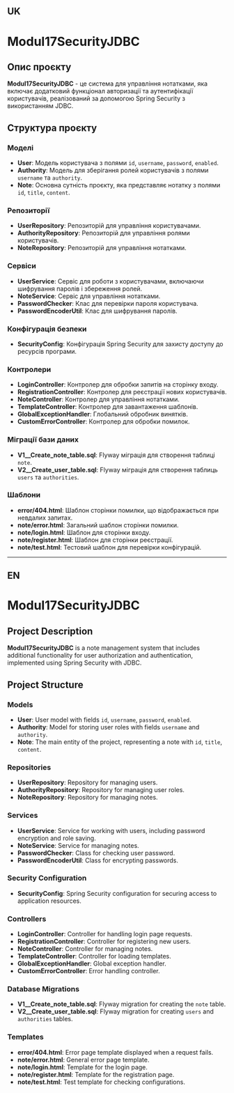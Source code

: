 ## UK
# Modul17SecurityJDBC

## Опис проєкту

**Modul17SecurityJDBC** - це система для управління нотатками, яка включає додатковий функціонал авторизації та аутентифікації користувачів, реалізований за допомогою Spring Security з використанням JDBC.

## Структура проєкту

### Моделі
- **User**: Модель користувача з полями `id`, `username`, `password`, `enabled`.
- **Authority**: Модель для зберігання ролей користувачів з полями `username` та `authority`.
- **Note**: Основна сутність проєкту, яка представляє нотатку з полями `id`, `title`, `content`.

### Репозиторії
- **UserRepository**: Репозиторій для управління користувачами.
- **AuthorityRepository**: Репозиторій для управління ролями користувачів.
- **NoteRepository**: Репозиторій для управління нотатками.

### Сервіси
- **UserService**: Сервіс для роботи з користувачами, включаючи шифрування паролів і збереження ролей.
- **NoteService**: Сервіс для управління нотатками.
- **PasswordChecker**: Клас для перевірки пароля користувача.
- **PasswordEncoderUtil**: Клас для шифрування паролів.

### Конфігурація безпеки
- **SecurityConfig**: Конфігурація Spring Security для захисту доступу до ресурсів програми.

### Контролери
- **LoginController**: Контролер для обробки запитів на сторінку входу.
- **RegistrationController**: Контролер для реєстрації нових користувачів.
- **NoteController**: Контролер для управління нотатками.
- **TemplateController**: Контролер для завантаження шаблонів.
- **GlobalExceptionHandler**: Глобальний обробник винятків.
- **CustomErrorController**: Контролер для обробки помилок.

### Міграції бази даних
- **V1__Create_note_table.sql**: Flyway міграція для створення таблиці `note`.
- **V2__Create_user_table.sql**: Flyway міграція для створення таблиць `users` та `authorities`.

### Шаблони
- **error/404.html**: Шаблон сторінки помилки, що відображається при невдалих запитах.
- **note/error.html**: Загальний шаблон сторінки помилки.
- **note/login.html**: Шаблон для сторінки входу.
- **note/register.html**: Шаблон для сторінки реєстрації.
- **note/test.html**: Тестовий шаблон для перевірки конфігурацій.

---

## EN
# Modul17SecurityJDBC

## Project Description

**Modul17SecurityJDBC** is a note management system that includes additional functionality for user authorization and authentication, implemented using Spring Security with JDBC.

## Project Structure

### Models
- **User**: User model with fields `id`, `username`, `password`, `enabled`.
- **Authority**: Model for storing user roles with fields `username` and `authority`.
- **Note**: The main entity of the project, representing a note with `id`, `title`, `content`.

### Repositories
- **UserRepository**: Repository for managing users.
- **AuthorityRepository**: Repository for managing user roles.
- **NoteRepository**: Repository for managing notes.

### Services
- **UserService**: Service for working with users, including password encryption and role saving.
- **NoteService**: Service for managing notes.
- **PasswordChecker**: Class for checking user password.
- **PasswordEncoderUtil**: Class for encrypting passwords.

### Security Configuration
- **SecurityConfig**: Spring Security configuration for securing access to application resources.

### Controllers
- **LoginController**: Controller for handling login page requests.
- **RegistrationController**: Controller for registering new users.
- **NoteController**: Controller for managing notes.
- **TemplateController**: Controller for loading templates.
- **GlobalExceptionHandler**: Global exception handler.
- **CustomErrorController**: Error handling controller.

### Database Migrations
- **V1__Create_note_table.sql**: Flyway migration for creating the `note` table.
- **V2__Create_user_table.sql**: Flyway migration for creating `users` and `authorities` tables.

### Templates
- **error/404.html**: Error page template displayed when a request fails.
- **note/error.html**: General error page template.
- **note/login.html**: Template for the login page.
- **note/register.html**: Template for the registration page.
- **note/test.html**: Test template for checking configurations.
